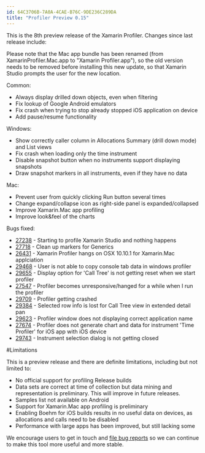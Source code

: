 ```yaml
---
id: 64C3706B-7A0A-4CAE-B76C-9DE236C289DA
title: "Profiler Preview 0.15"
---
```


This is the 8th preview release of the Xamarin Profiler. Changes since last release include:

Please note that the Mac app bundle has been renamed (from XamarinProfiler.Mac.app to "Xamarin Profiler.app"), so the old version needs to be removed before installing this new update, so that Xamarin Studio prompts the user for the new location.

Common:

* Always display drilled down objects, even when filtering
* Fix lookup of Google Android emulators
* Fix crash when trying to stop already stopped iOS application on device
* Add pause/resume functionality

Windows:

* Show correctly caller column in Allocations Summary (drill down mode) and List views
* Fix crash when loading only the time instrument
* Disable snapshot button when no instruments support displaying snapshots
* Draw snapshot markers in all instruments, even if they have no data

Mac:

* Prevent user from quickly clicking Run button several times
* Change expand/collapse icon as right-side panel is expanded/collapsed
* Improve Xamarin.Mac app profiling
* Improve look&feel of the charts

Bugs fixed:

* [27238](https://bugzilla.xamarin.com/show_bug.cgi?id=27238) - Starting to profile Xamarin Studio and nothing happens
* [27718](https://bugzilla.xamarin.com/show_bug.cgi?id=27718) - Clean up markers for Generics
* [26431](https://bugzilla.xamarin.com/show_bug.cgi?id=26431) - Xamarin Profiler hangs on OSX 10.10.1 for Xamarin.Mac applciation
* [29468](https://bugzilla.xamarin.com/show_bug.cgi?id=29468) - User is not able to copy console tab data in windows profiler
* [29655](https://bugzilla.xamarin.com/show_bug.cgi?id=29655) - Display option for 'Call Tree' is not getting reset when we start profiler
* [27547](https://bugzilla.xamarin.com/show_bug.cgi?id=27547) - Profiler becomes unresponsive/hanged for a while when I run the profiler
* [29709](https://bugzilla.xamarin.com/show_bug.cgi?id=29709) - Profiler getting crashed
* [29384](https://bugzilla.xamarin.com/show_bug.cgi?id=29384) - Selected row info is lost for Call Tree view in extended detail pan
* [29623](https://bugzilla.xamarin.com/show_bug.cgi?id=29623) - Profiler window does not displaying correct application name
* [27674](https://bugzilla.xamarin.com/show_bug.cgi?id=27674) - Profiler does not generate chart and data for instrument 'Time Profiler' for iOS app with iOS device
* [29743](https://bugzilla.xamarin.com/show_bug.cgi?id=29743) - Instrument selection dialog is not getting closed

#Limitations

This is a preview release and there are definite limitations, including but not limited to:

* No official support for profiling Release builds
* Data sets are correct at time of collection but data mining and representation is preliminary. This will improve in future releases.
* Samples list not available on Android
* Support for Xamarin.Mac app profiling is preliminary
* Enabling Boehm for iOS builds results in no useful data on devices, as allocations and calls need to be disabled
* Performance with large apps has been improved, but still lacking some

We encourage users to get in touch and [file bug reports](https://bugzilla.xamarin.com/enter_bug.cgi?product=Profiler) so we can continue to make this tool more useful and more stable.

